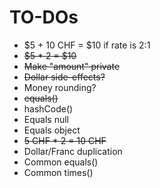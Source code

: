 # TO-DOs

- $5 + 10 CHF = $10 if rate is 2:1
- ~~$5 * 2 = $10~~
- ~~Make "amount" private~~
- ~~Dollar side-effects?~~
- Money rounding?
- ~~equals()~~
- hashCode()
- Equals null
- Equals object
- ~~5 CHF * 2  = 10 CHF~~
- Dollar/Franc duplication
- Common equals()
- Common times()